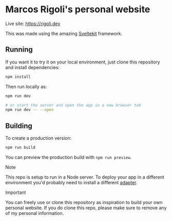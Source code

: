 # Marcos Rigoli's personal website

Live site: https://rigoli.dev

This was made using the amazing [Sveltekit](https://svelte.dev/docs/kit/) framework.

## Running

If you want it to try it on your local environment, just clone this repository and install dependencies:

```bash
npm install
```

Then run locally as:

```bash
npm run dev

# or start the server and open the app in a new browser tab
npm run dev -- --open
```

## Building

To create a production version:

```bash
npm run build
```

You can preview the production build with `npm run preview`.

> [!NOTE]
> This repo is setup to run in a Node server. To deploy your app in a different environment you'd probably need to install a different [adapter](https://svelte.dev/docs/kit/adapters).

> [!IMPORTANT]
> You can freely use or clone this repository as inspiration to build your own personal website. If you do clone this repo, please make sure to remove any of my personal information.
